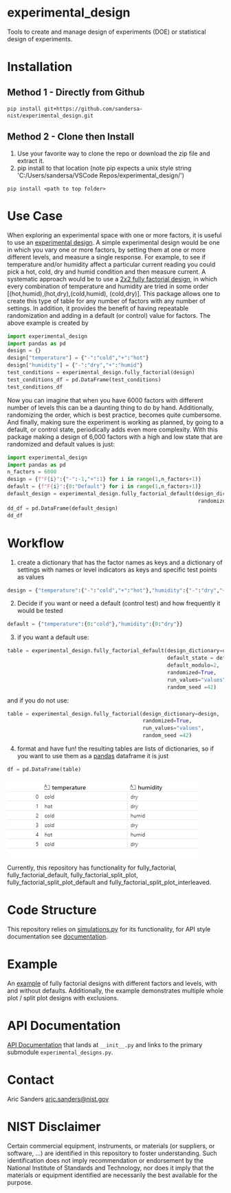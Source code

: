 # experimental_design
Tools to create and manage design of experiments (DOE) or statistical design of experiments.

# Installation
## Method 1 - Directly from Github
```shell
pip install git+https://github.com/sandersa-nist/experimental_design.git
```
## Method 2 - Clone then Install
1. Use your favorite way to clone the repo or download the zip file and extract it.  
2. pip install to that location (note pip expects a unix style string 'C:/Users/sandersa/VSCode Repos/experimental_design/')
```shell
pip install <path to top folder>
```

# Use Case
When exploring an experimental space with one or more factors, it is useful to use an [experimental design](https://en.wikipedia.org/wiki/Design_of_experiments). A simple experimental design would be one in which you vary one or more factors, by setting them at one or more different levels, and measure a single response. For example, to see if temperature and/or humidity affect a particular current reading you could pick a hot, cold, dry and humid condition and then measure current. A systematic approach would be to use a [2x2 fully factorial design](https://en.wikipedia.org/wiki/Factorial_experiment), in which every combination of temperature and humidity are tried in some order [(hot,humid),(hot,dry),(cold,humid), (cold,dry)]. This package allows one to create this type of table for any number of factors with any number of settings. In addition, it provides the benefit of having repeatable randomization and adding in a default (or control) value for factors. The above example is created by
```python
import experimental_design 
import pandas as pd
design = {}
design["temperature"] = {"-":"cold","+":"hot"}
design["humidity"] = {"-":"dry","+":"humid"}
test_conditions = experimental_design.fully_factorial(design)
test_conditions_df = pd.DataFrame(test_conditions)
test_conditions_df
```
Now you can imagine that when you have 6000 factors with different number of levels this can be a daunting thing to do by hand. Additionally, randomizing the order, which is best practice, becomes quite cumbersome. And finally, making sure the experiment is working as planned, by going to a default, or control state, periodically adds even more complexity.
With this package making a design of 6,000 factors with a high and low state that are randomized and default values is just:
```python
import experimental_design 
import pandas as pd
n_factors = 6000
design = {f"F{i}":{"-":-1,"+":1} for i in range(1,n_factors+1)}
default = {f"F{i}":{0:"Default"} for i in range(1,n_factors+1)}
default_design = experimental_design.fully_factorial_default(design_dictionary=design,default_state=default,
                                                              randomized= True,random_seed= 42,run_values="values")
dd_df = pd.DataFrame(default_design)
dd_df
```
# Workflow
1. create a dictionary that has the factor names as keys and a dictionary of settings with names or level indicators as keys and specific test points as values 
```python
design = {"temperature":{"-":"cold","+":"hot"},"humidity":{"-":"dry","+":"humid"}}
```
2. Decide if you want or need a default (control test) and how frequently it would be tested
```python
default = {"temperature":{0:"cold"},"humidity":{0:"dry"}}  
```
3.  if you want a default use: 

```python
table = experimental_design.fully_factorial_default(design_dictionary=design, 
                                                    default_state = default, 
                                                    default_modulo=2,
                                                    randomized=True,
                                                    run_values="values",
                                                    random_seed =42)
```
and if you do not use:

```python 
table = experimental_design.fully_factorial(design_dictionary=design,
                                            randomized=True, 
                                            run_values="values",
                                            random_seed =42)
```
4. format and have fun! the resulting tables are lists of dictionaries, so if you want to use them as a [pandas](https://pandas.pydata.org/) dataframe it is just
```python
df = pd.DataFrame(table)
```
![image](./docs/Readme_Example_Table.png)

Currently, this repository has functionality for fully_factorial, fully_factorial_default, fully_factorial_split_plot, fully_factorial_split_plot_default and fully_factorial_split_plot_interleaved.

# Code Structure
This repository relies on [simulations.py](./experimental_design/experimental_designs.py) for its functionality, for API style documentation see [documentation](https://pages.nist.gov/experimental_design).

# Example
An [example](./examples/experimental_designs_example.ipynb) of fully factorial designs with different factors and levels, with and without defaults. Additionally, the example demonstrates multiple whole plot / split plot designs with exclusions.  

# API Documentation
[API Documentation](https://pages.nist.gov/experimental_design) that lands at `__init__.py` and links to the primary submodule `experimental_designs.py`.  

# Contact
Aric Sanders [aric.sanders@nist.gov](mailto:aric.sanders@nist.gov)


# NIST Disclaimer
Certain commercial equipment, instruments, or materials (or suppliers, or software, ...) are identified in this repository to foster understanding. Such identification does not imply recommendation or endorsement by the National Institute of Standards and Technology, nor does it imply that the materials or equipment identified are necessarily the best available for the purpose.